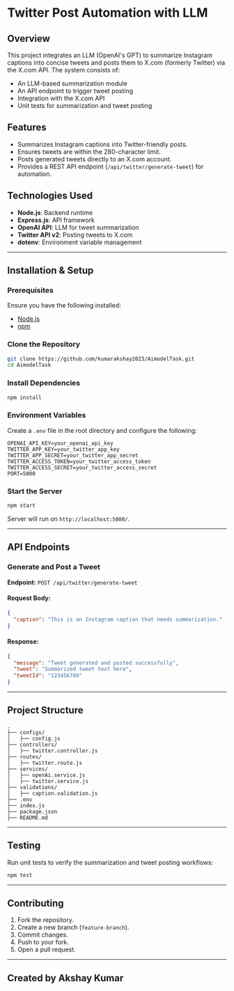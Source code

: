 # Twitter Post Automation with LLM

## Overview
This project integrates an LLM (OpenAI's GPT) to summarize Instagram captions into concise tweets and posts them to X.com (formerly Twitter) via the X.com API. The system consists of:
- An LLM-based summarization module
- An API endpoint to trigger tweet posting
- Integration with the X.com API
- Unit tests for summarization and tweet posting

## Features
- Summarizes Instagram captions into Twitter-friendly posts.
- Ensures tweets are within the 280-character limit.
- Posts generated tweets directly to an X.com account.
- Provides a REST API endpoint (`/api/twitter/generate-tweet`) for automation.

## Technologies Used
- **Node.js**: Backend runtime
- **Express.js**: API framework
- **OpenAI API**: LLM for tweet summarization
- **Twitter API v2**: Posting tweets to X.com
- **dotenv**: Environment variable management

---

## Installation & Setup

### Prerequisites
Ensure you have the following installed:
- [Node.js](https://nodejs.org/)
- [npm](https://www.npmjs.com/)

### Clone the Repository
```sh
git clone https://github.com/kumarakshay2023/AimodelTask.git
cd AimodelTask
```

### Install Dependencies
```sh
npm install
```

### Environment Variables
Create a `.env` file in the root directory and configure the following:
```
OPENAI_API_KEY=your_openai_api_key
TWITTER_APP_KEY=your_twitter_app_key
TWITTER_APP_SECRET=your_twitter_app_secret
TWITTER_ACCESS_TOKEN=your_twitter_access_token
TWITTER_ACCESS_SECRET=your_twitter_access_secret
PORT=5000
```

### Start the Server
```sh
npm start
```
Server will run on `http://localhost:5000/`.

---

## API Endpoints
### Generate and Post a Tweet
**Endpoint:** `POST /api/twitter/generate-tweet`

#### Request Body:
```json
{
  "caption": "This is an Instagram caption that needs summarization."
}
```

#### Response:
```json
{
  "message": "Tweet generated and posted successfully",
  "tweet": "Summarized tweet text here",
  "tweetId": "123456789"
}
```

---

## Project Structure
```
.
├── configs/
│   ├── config.js
├── controllers/
│   ├── twitter.controller.js
├── routes/
│   ├── twitter.route.js
├── services/
│   ├── openAi.service.js
│   ├── twitter.service.js
├── validations/
│   ├── caption.validation.js
├── .env
├── index.js
├── package.json
├── README.md
```

---

## Testing
Run unit tests to verify the summarization and tweet posting workflows:
```sh
npm test
```

---

## Contributing
1. Fork the repository.
2. Create a new branch (`feature-branch`).
3. Commit changes.
4. Push to your fork.
5. Open a pull request.

---

## Created by Akshay Kumar

